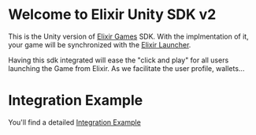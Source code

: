 # Welcome to Elixir Unity SDK v2

This is the Unity version of [Elixir Games](https://elixir.app/) SDK. With the implmentation of it, your game will be synchronized with the [Elixir Launcher](launcher.elixir.app). 

Having this sdk integrated will ease the "click and play" for all users launching the Game from Elixir. As we facilitate the user profile, wallets...

# Integration Example

You'll find a detailed [Integration Example](https://github.com/Elixir-Games-XYZ/elixir-unity-sdk/blob/master/Demo/Scripts/InitSceneController.cs)
